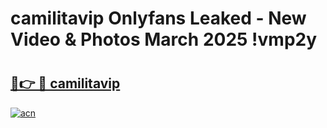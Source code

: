 # camilitavip Onlyfans Leaked - New Video & Photos March 2025 !vmp2y

# <h2><a href="https://jvktnj.iuczelnia.edu.pl?title=camilitavip&ref=vmp2y">🔗👉 🔴 camilitavip</a></h2>

[![acn](https://github.com/user-attachments/assets/0f9c940e-d8b0-45ae-aac7-cd30a18b3e1c)](https://jvktnj.iuczelnia.edu.pl?title=camilitavip&ref=vmp2y)

